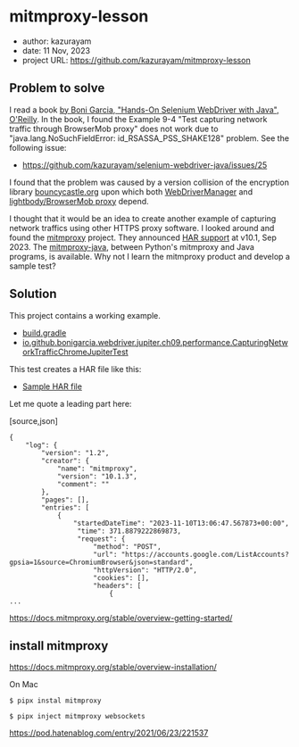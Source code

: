 # mitmproxy-lesson

- author: kazurayam
- date: 11 Nov, 2023
- project URL: https://github.com/kazurayam/mitmproxy-lesson

## Problem to solve

I read a book [by Boni Garcia, "Hands-On Selenium WebDriver with Java", O'Reilly](https://www.amazon.com/Hands-Selenium-WebDriver-Java-End/dp/1098110005). In the book, I found the Example 9-4 "Test capturing network traffic through BrowserMob proxy" does not work due to "java.lang.NoSuchFieldError: id_RSASSA_PSS_SHAKE128" problem. See the following issue:

- https://github.com/kazurayam/selenium-webdriver-java/issues/25

I found that the problem was caused by a version collision of the encryption library [bouncycastle.org](https://www.bouncycastle.org/) upon which both [WebDriverManager](https://github.com/bonigarcia/webdrivermanager) and [lightbody/BrowserMob proxy](https://github.com/lightbody/browsermob-proxy) depend.

I thought that it would be an idea to create another example of capturing network traffics using other HTTPS proxy software. I looked around and found the [mitmproxy](https://www.mitmproxy.org/) project. They announced [HAR support](https://www.mitmproxy.org/posts/har-support/) at v10.1, Sep 2023. The [mitmproxy-java](https://github.com/appium/mitmproxy-java), between Python's mitmproxy and Java programs, is available. Why not I learn the mitmproxy product and develop a sample test?

## Solution

This project contains a working example.

- [build.gradle](https://github.com/kazurayam/mitmproxy-lesson/blob/issue3done/app/build.gradle)
- [io.github.bonigarcia.webdriver.jupiter.ch09.performance.CapturingNetworkTrafficChromeJupiterTest](https://github.com/kazurayam/mitmproxy-lesson/blob/issue3done/app/src/test/java/io/github/bonigarcia/webdriver/jupiter/ch09/performance/CapturingNetworkTrafficChromeJupiterTest.java)

This test creates a HAR file like this:

- [Sample HAR file](https://kazurayam.github.io/mitmproxy-lesson/dump.har)

Let me quote a leading part here:

[source,json]
```agsl
{
    "log": {
        "version": "1.2",
        "creator": {
            "name": "mitmproxy",
            "version": "10.1.3",
            "comment": ""
        },
        "pages": [],
        "entries": [
            {
                "startedDateTime": "2023-11-10T13:06:47.567873+00:00",
                 "time": 371.8879222869873,
                 "request": {
                     "method": "POST",
                     "url": "https://accounts.google.com/ListAccounts?gpsia=1&source=ChromiumBrowser&json=standard",
                     "httpVersion": "HTTP/2.0",
                     "cookies": [],
                     "headers": [
                         {
...
```


https://docs.mitmproxy.org/stable/overview-getting-started/

## install mitmproxy

https://docs.mitmproxy.org/stable/overview-installation/

On Mac
```
$ pipx instal mitmproxy
```

```
$ pipx inject mitmproxy websockets
```

https://pod.hatenablog.com/entry/2021/06/23/221537

